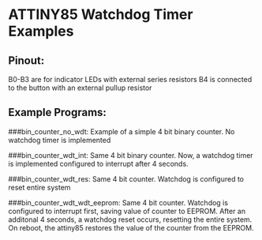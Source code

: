 # ATTINY85 Watchdog Timer Examples

## Pinout:
B0-B3 are for indicator LEDs with external series resistors
B4 is connected to the button with an external pullup resistor


## Example Programs:

###bin\_counter\_no\_wdt:
Example of a simple 4 bit binary counter. No watchdog timer is implemented

###bin\_counter\_wdt\_int:
Same 4 bit binary counter. Now, a watchdog timer is implemented configured to interrupt after 4 seconds.

###bin\_counter\_wdt\_res:
Same 4 bit counter. Watchdog is configured to reset entire system

###bin\_counter\_wdt\_wdt\_eeprom:
Same 4 bit counter. Watchdog is configured to interrupt first, saving value of counter to EEPROM. After an additonal 4 seconds, a watchdog reset occurs, resetting the entire system. On reboot, the attiny85 restores the value of the counter from the EEPROM.
